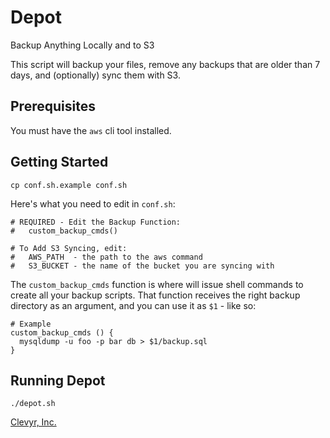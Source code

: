 # Depot

Backup Anything Locally and to S3

This script will backup your files, remove any backups that are older than 7 days,
and (optionally) sync them with S3.

## Prerequisites

You must have the `aws` cli tool installed.

## Getting Started

```
cp conf.sh.example conf.sh
```

Here's what you need to edit in `conf.sh`:

```
# REQUIRED - Edit the Backup Function:
#   custom_backup_cmds()

# To Add S3 Syncing, edit:
#   AWS_PATH  - the path to the aws command
#   S3_BUCKET - the name of the bucket you are syncing with
```

The `custom_backup_cmds` function is where will issue shell commands to create
all your backup scripts. That function receives the right backup directory as an
argument, and you can use it as `$1` - like so:

```
# Example
custom_backup_cmds () {
  mysqldump -u foo -p bar db > $1/backup.sql
}
```

## Running Depot
```
./depot.sh
```

[Clevyr, Inc.](https://clevyr.com)
